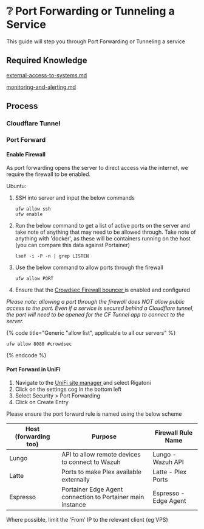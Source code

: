 # ❔ Port Forwarding or Tunneling a Service

This guide will step you through Port Forwarding or Tunneling a service

## Required Knowledge

[external-access-to-systems.md](../policies/external-access-to-systems.md "mention")

[monitoring-and-alerting.md](../policies/monitoring-and-alerting.md "mention")

## Process

### Cloudflare Tunnel



### Port Forward

#### Enable Firewall

As port forwarding opens the server to direct access via the internet, we require the firewall to be enabled.

Ubuntu:

1.  SSH into server and input the below commands

    ```
    ufw allow ssh
    ufw enable
    ```
2.  Run the below command to get a list of active ports on the server and take note of anything that may need to be allowed through. Take note of anything with 'docker', as these will be containers running on the host (you can compare this data against Portainer)

    ```
    lsof -i -P -n | grep LISTEN
    ```
3.  Use the below command to allow ports through the firewall

    ```
    ufw allow PORT
    ```
4. Ensure that the [Crowdsec Firewall bouncer ](crowdsec-modules.md)is enabled and configured

_Please note: allowing a port through the firewall does NOT allow public access to the port. Even if a service is secured behind a Cloudflare tunnel, the port will need to be opened for the CF Tunnel app to connect to the server._

{% code title="Generic "allow list", applicable to all our servers" %}
```
ufw allow 8080 #crowdsec
```
{% endcode %}

#### Port Forward in UniFi

1. Navigate to the [UniFi site manager ](https://unifi.ubnt.com/)and select Rigatoni
2. Click on the settings cog in the bottom left
3. Select Security > Port Forwarding
4. Click on Create Entry

Please ensure the port forward rule is named using the below scheme

| Host (forwarding too) | Purpose                                                    | Firewall Rule Name    |
| --------------------- | ---------------------------------------------------------- | --------------------- |
| Lungo                 | API to allow remote devices to connect to Wazuh            | Lungo - Wazuh API     |
| Latte                 | Ports to make Plex available externally                    | Latte - Plex Ports    |
| Espresso              | Portainer Edge Agent connection to Portainer main instance | Espresso - Edge Agent |

Where possible, limit the 'From' IP to the relevant client (eg VPS)

